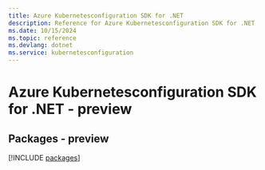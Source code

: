 ```yaml
---
title: Azure Kubernetesconfiguration SDK for .NET
description: Reference for Azure Kubernetesconfiguration SDK for .NET
ms.date: 10/15/2024
ms.topic: reference
ms.devlang: dotnet
ms.service: kubernetesconfiguration
---
```

# Azure Kubernetesconfiguration SDK for .NET - preview
## Packages - preview
[!INCLUDE [packages](kubernetesconfiguration-index.md)]
